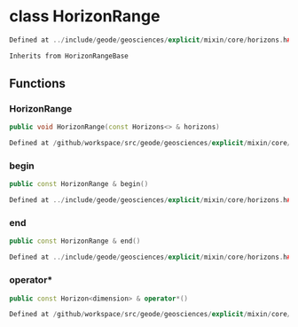 # class HorizonRange

```cpp
Defined at ../include/geode/geosciences/explicit/mixin/core/horizons.h#67
```

```cpp
Inherits from HorizonRangeBase
```



## Functions

### HorizonRange

```cpp
public void HorizonRange(const Horizons<> & horizons)
```

```cpp
Defined at /github/workspace/src/geode/geosciences/explicit/mixin/core/horizons.cpp#231
```

### begin

```cpp
public const HorizonRange & begin()
```

```cpp
Defined at ../include/geode/geosciences/explicit/mixin/core/horizons.h#73
```

### end

```cpp
public const HorizonRange & end()
```

```cpp
Defined at ../include/geode/geosciences/explicit/mixin/core/horizons.h#78
```

### operator*

```cpp
public const Horizon<dimension> & operator*()
```

```cpp
Defined at /github/workspace/src/geode/geosciences/explicit/mixin/core/horizons.cpp#238
```




